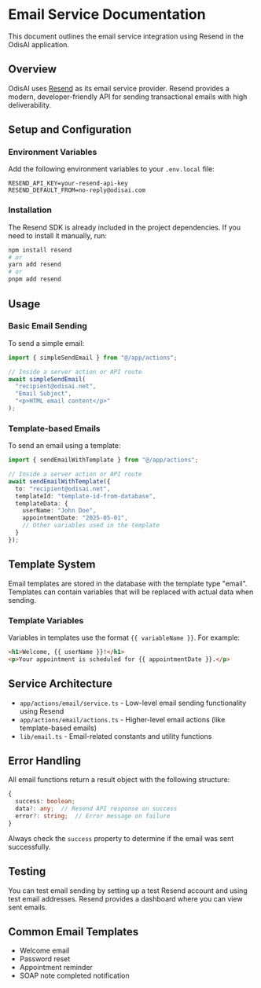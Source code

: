 # Email Service Documentation

This document outlines the email service integration using Resend in the OdisAI application.

## Overview

OdisAI uses [Resend](https://resend.com) as its email service provider. Resend provides a modern, developer-friendly API for sending transactional emails with high deliverability.

## Setup and Configuration

### Environment Variables

Add the following environment variables to your `.env.local` file:

```
RESEND_API_KEY=your-resend-api-key
RESEND_DEFAULT_FROM=no-reply@odisai.com
```

### Installation

The Resend SDK is already included in the project dependencies. If you need to install it manually, run:

```bash
npm install resend
# or
yarn add resend
# or
pnpm add resend
```

## Usage

### Basic Email Sending

To send a simple email:

```typescript
import { simpleSendEmail } from "@/app/actions";

// Inside a server action or API route
await simpleSendEmail(
  "recipient@odisai.net",
  "Email Subject",
  "<p>HTML email content</p>"
);
```

### Template-based Emails

To send an email using a template:

```typescript
import { sendEmailWithTemplate } from "@/app/actions";

// Inside a server action or API route
await sendEmailWithTemplate({
  to: "recipient@odisai.net",
  templateId: "template-id-from-database",
  templateData: {
    userName: "John Doe",
    appointmentDate: "2025-05-01",
    // Other variables used in the template
  }
});
```

## Template System

Email templates are stored in the database with the template type "email". Templates can contain variables that will be replaced with actual data when sending.

### Template Variables

Variables in templates use the format `{{ variableName }}`. For example:

```html
<h1>Welcome, {{ userName }}!</h1>
<p>Your appointment is scheduled for {{ appointmentDate }}.</p>
```

## Service Architecture

- `app/actions/email/service.ts` - Low-level email sending functionality using Resend
- `app/actions/email/actions.ts` - Higher-level email actions (like template-based emails)
- `lib/email.ts` - Email-related constants and utility functions

## Error Handling

All email functions return a result object with the following structure:

```typescript
{
  success: boolean;
  data?: any;  // Resend API response on success
  error?: string;  // Error message on failure
}
```

Always check the `success` property to determine if the email was sent successfully.

## Testing

You can test email sending by setting up a test Resend account and using test email addresses. Resend provides a dashboard where you can view sent emails.

## Common Email Templates

- Welcome email
- Password reset
- Appointment reminder
- SOAP note completed notification